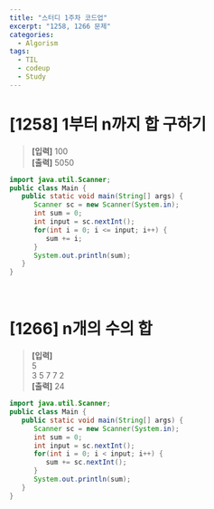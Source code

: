 ```yaml
---
title: "스터디 1주차 코드업"
excerpt: "1258, 1266 문제"
categories: 
  - Algorism
tags: 
  - TIL
  - codeup
  - Study
---
```


# [1258] 1부터 n까지 합 구하기
> **[입력]** 100<br/>
  **[출력]** 5050

```java
import java.util.Scanner;
public class Main {
   public static void main(String[] args) {
      Scanner sc = new Scanner(System.in);
      int sum = 0;
      int input = sc.nextInt();
      for(int i = 0; i <= input; i++) {
         sum += i;
      }
      System.out.println(sum);
   }
}
```
<br/>

# [1266] n개의 수의 합
> **[입력]** <br/>
5<br/>
3 5 7 7 2<br/>
  **[출력]** 24

```java
import java.util.Scanner;
public class Main {
   public static void main(String[] args) {
      Scanner sc = new Scanner(System.in);
      int sum = 0;
      int input = sc.nextInt();
      for(int i = 0; i < input; i++) {
         sum += sc.nextInt();
      }
      System.out.println(sum);
   }
}
```
<br/>



